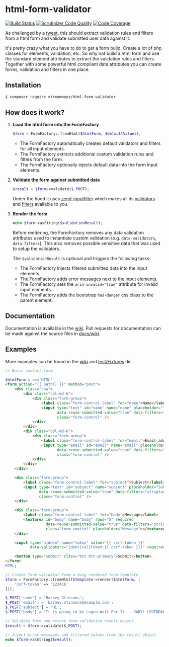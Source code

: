 # html-form-validator

[![Build Status](https://travis-ci.org/xtreamwayz/html-form-validator.svg?branch=master)](https://travis-ci.org/xtreamwayz/html-form-validator)
[![Scrutinizer Code Quality](https://scrutinizer-ci.com/g/xtreamwayz/html-form-validator/badges/quality-score.png?b=master)](https://scrutinizer-ci.com/g/xtreamwayz/html-form-validator/?branch=master)
[![Code Coverage](https://scrutinizer-ci.com/g/xtreamwayz/html-form-validator/badges/coverage.png?b=master)](https://scrutinizer-ci.com/g/xtreamwayz/html-form-validator/?branch=master)

As challenged by a [tweet](https://twitter.com/Ocramius/status/680817040429592576), this should extract validation
rules and filters from a html form and validate submitted user data against it.

It's pretty crazy what you have to do to get a form build. Create a lot of php classes for elements, validation,
etc. So why not build a html form and use the standard element attributes to extract the validation rules and filters.
Together with some powerful html compliant data attributes you can create forms, validation and filters in one place.

## Installation

```bash
$ composer require xtreamwayz/html-form-validator
```

## How does it work?

1. **Load the html form into the FormFactory**

    ```php
    $form = FormFactory::fromHtml($htmlForm, $defaultValues);
    ```

    - The FormFactory automatically creates default validators and filters for all input elements.
    - The FormFactory extracts additional custom validation rules and filters from the form.
    - The FormFactory optionally injects default data into the form input elements.

2. **Validate the form against submitted data**

    ```php
    $result = $form->validate($_POST);
    ```

    Under the hood it uses [zend-inputfilter](https://github.com/zendframework/zend-inputfilter) which makes all its
    [validators](http://framework.zend.com/manual/current/en/modules/zend.validator.set.html) and
    [filters](http://framework.zend.com/manual/current/en/modules/zend.filter.set.html) available to you.

3. **Render the form**

    ```php
    echo $form->asString($validationResult);
    ```

    Before rendering, the FormFactory removes any data validation attributes used to instantiate custom validation
    (e.g. `data-validators`, `data-filters`). This also removes possible sensitive data that was used to setup
    the validators.

    The `$validationResult` is optional and triggers the following tasks:
    - The FormFactory injects filtered submitted data into the input elements.
    - The FormFactory adds error messages next to the input elements.
    - The FormFactory sets the `aria-invalid="true"` attribute for invalid input elements.
    - The FormFactory adds the bootstrap `has-danger` css class to the parent element.

## Documentation

Documentation is available in the [wiki](https://github.com/xtreamwayz/html-form-validator/wiki).
Pull requests for documentation can be made against the source files in [docs/wiki](docs/wiki).

## Examples

More examples can be found in the [wiki](https://github.com/xtreamwayz/html-form-validator/wiki) and
[test/Fixtures](https://github.com/xtreamwayz/html-form-validator/tree/master/test/Fixtures) dir.

```php
// Basic contact form

$htmlForm = <<<'HTML'
<form action="{{ path() }}" method="post">
    <div class="row">
        <div class="col-md-6">
            <div class="form-group">
                <label class="form-control-label" for="name">Name</label>
                <input type="text" id="name" name="name" placeholder="Your name" required
                       data-reuse-submitted-value="true" data-filters="striptags|stringtrim"
                       class="form-control" />
            </div>
        </div>
        <div class="col-md-6">
            <div class="form-group">
                <label class="form-control-label" for="email">Email address</label>
                <input type="email" id="email" name="email" placeholder="Your email address" required
                       data-reuse-submitted-value="true" data-filters="striptags|stringtrim"
                       class="form-control" />
            </div>
        </div>
    </div>

    <div class="form-group">
        <label class="form-control-label" for="subject">Subject</label>
        <input type="text" id="subject" name="subject" placeholder="Subject" required
               data-reuse-submitted-value="true" data-filters="striptags|stringtrim"
               class="form-control" />
    </div>

    <div class="form-group">
        <label class="form-control-label" for="body">Message</label>
        <textarea id="body" name="body" rows="5" required
                  data-reuse-submitted-value="true" data-filters="stringtrim"
                  class="form-control" placeholder="Message"></textarea>
    </div>

    <input type="hidden" name="token" value="{{ csrf-token }}"
           data-validators="identical{token:{{ csrf-token }}}" required />

    <button type="submit" class="btn btn-primary">Submit</button>
</form>
HTML;

// Create form validator from a twig rendered form template
$form = FormFactory::fromHtml($template->render($htmlForm, [
    'csrf-token' => '123456'
]));

$_POST['name'] = 'Barney Stinsons';
$_POST['email'] = 'barney.stinsons@example.com';
$_POST['subject'] = 'Hi';
$_POST['body'] = 'It is going to be Legen-Wait For It... DARY! LEGENDARY!';

// Validate form and return form validation result object
$result = $form->validate($_POST);

// Inject error messages and filtered values from the result object
echo $form->asString($result);
```
